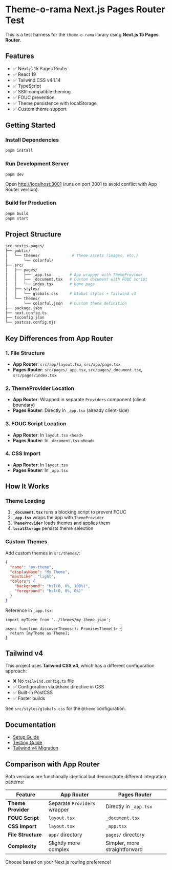 # Theme-o-rama Next.js Pages Router Test

This is a test harness for the `theme-o-rama` library using **Next.js 15 Pages Router**.

## Features

- ✅ Next.js 15 Pages Router
- ✅ React 19
- ✅ Tailwind CSS v4.1.14
- ✅ TypeScript
- ✅ SSR-compatible theming
- ✅ FOUC prevention
- ✅ Theme persistence with localStorage
- ✅ Custom theme support

## Getting Started

### Install Dependencies

```bash
pnpm install
```

### Run Development Server

```bash
pnpm dev
```

Open [http://localhost:3001](http://localhost:3001) (runs on port 3001 to avoid conflict with App Router version).

### Build for Production

```bash
pnpm build
pnpm start
```

## Project Structure

```bash
src-nextjs-pages/
├── public/
│   └── themes/              # Theme assets (images, etc.)
│       └── colorful/
├── src/
│   ├── pages/
│   │   ├── _app.tsx        # App wrapper with ThemeProvider
│   │   ├── _document.tsx   # Custom document with FOUC script
│   │   └── index.tsx       # Home page
│   ├── styles/
│   │   └── globals.css     # Global styles + Tailwind v4
│   └── themes/
│       └── colorful.json   # Custom theme definition
├── package.json
├── next.config.ts
├── tsconfig.json
└── postcss.config.mjs
```

## Key Differences from App Router

### 1. File Structure

- **App Router**: `src/app/layout.tsx`, `src/app/page.tsx`
- **Pages Router**: `src/pages/_app.tsx`, `src/pages/_document.tsx`, `src/pages/index.tsx`

### 2. ThemeProvider Location

- **App Router**: Wrapped in separate `Providers` component (client boundary)
- **Pages Router**: Directly in `_app.tsx` (already client-side)

### 3. FOUC Script Location

- **App Router**: In `layout.tsx` `<head>`
- **Pages Router**: In `_document.tsx` `<Head>`

### 4. CSS Import

- **App Router**: In `layout.tsx`
- **Pages Router**: In `_app.tsx`

## How It Works

### Theme Loading

1. **`_document.tsx`** runs a blocking script to prevent FOUC
2. **`_app.tsx`** wraps the app with `ThemeProvider`
3. **`ThemeProvider`** loads themes and applies them
4. **`localStorage`** persists theme selection

### Custom Themes

Add custom themes in `src/themes/`:

```json
{
  "name": "my-theme",
  "displayName": "My Theme",
  "mostLike": "light",
  "colors": {
    "background": "hsl(0, 0%, 100%)",
    "foreground": "hsl(0, 0%, 0%)"
  }
}
```

Reference in `_app.tsx`:

```tsx
import myTheme from '../themes/my-theme.json';

async function discoverThemes(): Promise<Theme[]> {
  return [myTheme as Theme];
}
```

## Tailwind v4

This project uses **Tailwind CSS v4**, which has a different configuration approach:

- ❌ No `tailwind.config.ts` file
- ✅ Configuration via `@theme` directive in CSS
- ✅ Built-in PostCSS
- ✅ Faster builds

See `src/styles/globals.css` for the `@theme` configuration.

## Documentation

- [Setup Guide](./SETUP.md)
- [Testing Guide](./TESTING.md)
- [Tailwind v4 Migration](./TAILWIND_V4_MIGRATION.md)

## Comparison with App Router

Both versions are functionally identical but demonstrate different integration patterns:

| Feature            | App Router                   | Pages Router                  |
| ------------------ | ---------------------------- | ----------------------------- |
| **Theme Provider** | Separate `Providers` wrapper | Directly in `_app.tsx`        |
| **FOUC Script**    | `layout.tsx`                 | `_document.tsx`               |
| **CSS Import**     | `layout.tsx`                 | `_app.tsx`                    |
| **File Structure** | `app/` directory             | `pages/` directory            |
| **Complexity**     | Slightly more complex        | Simpler, more straightforward |

Choose based on your Next.js routing preference!
